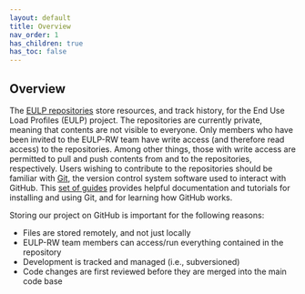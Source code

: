```yaml
---
layout: default
title: Overview
nav_order: 1
has_children: true
has_toc: false
---
```


Overview
--------

The [EULP repositories](https://github.com/NREL?utf8=%E2%9C%93&q=EULP&type=&language=) store resources, and track history, for the End Use Load Profiles (EULP) project. The repositories are currently private, meaning that contents are not visible to everyone. Only members who have been invited to the EULP-RW team have write access (and therefore read access) to the repositories. Among other things, those with write access are permitted to pull and push contents from and to the repositories, respectively. Users wishing to contribute to the repositories should be familiar with [Git](https://git-scm.com/), the version control system software used to interact with GitHub. This [set of guides](https://guides.github.com/) provides helpful documentation and tutorials for installing and using Git, and for learning how GitHub works.

Storing our project on GitHub is important for the following reasons:
  * Files are stored remotely, and not just locally
  * EULP-RW team members can access/run everything contained in the repository
  * Development is tracked and managed (i.e., subversioned)
  * Code changes are first reviewed before they are merged into the main code base